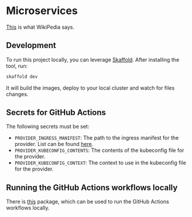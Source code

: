 # Microservices

[This](https://en.wikipedia.org/wiki/Microservices) is what WikiPedia says.

## Development

To run this project locally, you can leverage [Skaffold](https://skaffold.dev). After installing the tool, run:

```bash
skaffold dev
```

It will build the images, deploy to your local cluster and watch for files changes.

## Secrets for GitHub Actions

The following secrets must be set:

- `PROVIDER_INGRESS_MANIFEST`: The path to the ingress manifest for the provider. List can be found [here](https://kubernetes.github.io/ingress-nginx/deploy/#provider-specific-steps).
- `PROVIDER_KUBECONFIG_CONTENTS`: The contents of the kubeconfig file for the provider.
- `PROVIDER_KUBECONFIG_CONTEXT`: The context to use in the kubeconfig file for the provider.

## Running the GitHub Actions workflows locally

There is [this](https://github.com/nektos/act) package, which can be used to run the GitHub Actions workflows locally.
